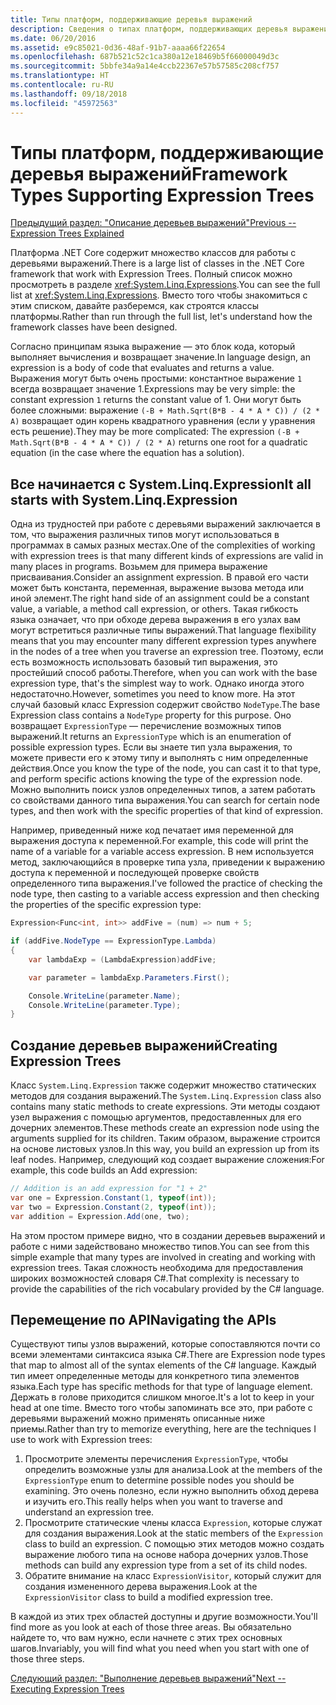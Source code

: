 ```yaml
---
title: Типы платформ, поддерживающие деревья выражений
description: Сведения о типах платформ, поддерживающих деревья выражений, создании деревьев выражений и способах работы с API деревьев выражений.
ms.date: 06/20/2016
ms.assetid: e9c85021-0d36-48af-91b7-aaaa66f22654
ms.openlocfilehash: 687b521c52c1ca380a12e18469b5f66000049d3c
ms.sourcegitcommit: 5bbfe34a9a14e4ccb22367e57b57585c208cf757
ms.translationtype: HT
ms.contentlocale: ru-RU
ms.lasthandoff: 09/18/2018
ms.locfileid: "45972563"
---
```

# <a name="framework-types-supporting-expression-trees"></a><span data-ttu-id="1738a-103">Типы платформ, поддерживающие деревья выражений</span><span class="sxs-lookup"><span data-stu-id="1738a-103">Framework Types Supporting Expression Trees</span></span>

[<span data-ttu-id="1738a-104">Предыдущий раздел: "Описание деревьев выражений"</span><span class="sxs-lookup"><span data-stu-id="1738a-104">Previous -- Expression Trees Explained</span></span>](expression-trees-explained.md)

<span data-ttu-id="1738a-105">Платформа .NET Core содержит множество классов для работы с деревьями выражений.</span><span class="sxs-lookup"><span data-stu-id="1738a-105">There is a large list of classes in the .NET Core framework that work with Expression Trees.</span></span>
<span data-ttu-id="1738a-106">Полный список можно просмотреть в разделе <xref:System.Linq.Expressions>.</span><span class="sxs-lookup"><span data-stu-id="1738a-106">You can see the full list at <xref:System.Linq.Expressions>.</span></span>
<span data-ttu-id="1738a-107">Вместо того чтобы знакомиться с этим списком, давайте разберемся, как строятся классы платформы.</span><span class="sxs-lookup"><span data-stu-id="1738a-107">Rather than run through the full list, let's understand how the framework classes have been designed.</span></span>

<span data-ttu-id="1738a-108">Согласно принципам языка выражение — это блок кода, который выполняет вычисления и возвращает значение.</span><span class="sxs-lookup"><span data-stu-id="1738a-108">In language design, an expression is a body of code that evaluates and returns a value.</span></span> <span data-ttu-id="1738a-109">Выражения могут быть очень простыми: константное выражение `1` всегда возвращает значение 1.</span><span class="sxs-lookup"><span data-stu-id="1738a-109">Expressions may be very simple: the constant expression `1` returns the constant value of 1.</span></span> <span data-ttu-id="1738a-110">Они могут быть более сложными: выражение `(-B + Math.Sqrt(B*B - 4 * A * C)) / (2 * A)` возвращает один корень квадратного уравнения (если у уравнения есть решение).</span><span class="sxs-lookup"><span data-stu-id="1738a-110">They may be more complicated: The expression `(-B + Math.Sqrt(B*B - 4 * A * C)) / (2 * A)` returns one root for a quadratic equation (in the case where the equation has a solution).</span></span>  

## <a name="it-all-starts-with-systemlinqexpression"></a><span data-ttu-id="1738a-111">Все начинается с System.Linq.Expression</span><span class="sxs-lookup"><span data-stu-id="1738a-111">It all starts with System.Linq.Expression</span></span>

<span data-ttu-id="1738a-112">Одна из трудностей при работе с деревьями выражений заключается в том, что выражения различных типов могут использоваться в программах в самых разных местах.</span><span class="sxs-lookup"><span data-stu-id="1738a-112">One of the complexities of working with expression trees is that many different kinds of expressions are valid in many places in programs.</span></span> <span data-ttu-id="1738a-113">Возьмем для примера выражение присваивания.</span><span class="sxs-lookup"><span data-stu-id="1738a-113">Consider an assignment expression.</span></span> <span data-ttu-id="1738a-114">В правой его части может быть константа, переменная, выражение вызова метода или иной элемент.</span><span class="sxs-lookup"><span data-stu-id="1738a-114">The right hand side of an assignment could be a constant value, a variable, a method call expression, or others.</span></span> <span data-ttu-id="1738a-115">Такая гибкость языка означает, что при обходе дерева выражения в его узлах вам могут встретиться различные типы выражений.</span><span class="sxs-lookup"><span data-stu-id="1738a-115">That language flexibility means that you may encounter many different expression types anywhere in the nodes of a tree when you traverse an expression tree.</span></span> <span data-ttu-id="1738a-116">Поэтому, если есть возможность использовать базовый тип выражения, это простейший способ работы.</span><span class="sxs-lookup"><span data-stu-id="1738a-116">Therefore, when you can work with the base expression type, that's the simplest way to work.</span></span> <span data-ttu-id="1738a-117">Однако иногда этого недостаточно.</span><span class="sxs-lookup"><span data-stu-id="1738a-117">However, sometimes you need to know more.</span></span>
<span data-ttu-id="1738a-118">На этот случай базовый класс Expression содержит свойство `NodeType`.</span><span class="sxs-lookup"><span data-stu-id="1738a-118">The base Expression class contains a `NodeType` property for this purpose.</span></span>
<span data-ttu-id="1738a-119">Оно возвращает `ExpressionType` — перечисление возможных типов выражений.</span><span class="sxs-lookup"><span data-stu-id="1738a-119">It returns an `ExpressionType` which is an enumeration of possible expression types.</span></span>
<span data-ttu-id="1738a-120">Если вы знаете тип узла выражения, то можете привести его к этому типу и выполнять с ним определенные действия.</span><span class="sxs-lookup"><span data-stu-id="1738a-120">Once you know the type of the node, you can cast it to that type, and perform specific actions knowing the type of the expression node.</span></span> <span data-ttu-id="1738a-121">Можно выполнить поиск узлов определенных типов, а затем работать со свойствами данного типа выражения.</span><span class="sxs-lookup"><span data-stu-id="1738a-121">You can search for certain node types, and then work with the specific properties of that kind of expression.</span></span>

<span data-ttu-id="1738a-122">Например, приведенный ниже код печатает имя переменной для выражения доступа к переменной.</span><span class="sxs-lookup"><span data-stu-id="1738a-122">For example, this code will print the name of a variable for a variable access expression.</span></span> <span data-ttu-id="1738a-123">В нем используется метод, заключающийся в проверке типа узла, приведении к выражению доступа к переменной и последующей проверке свойств определенного типа выражения.</span><span class="sxs-lookup"><span data-stu-id="1738a-123">I've followed the practice of checking the node type, then casting to a variable access expression and then checking the properties of the specific expression type:</span></span>

```csharp
Expression<Func<int, int>> addFive = (num) => num + 5;

if (addFive.NodeType == ExpressionType.Lambda)
{
    var lambdaExp = (LambdaExpression)addFive;

    var parameter = lambdaExp.Parameters.First();

    Console.WriteLine(parameter.Name);
    Console.WriteLine(parameter.Type);
}
```

## <a name="creating-expression-trees"></a><span data-ttu-id="1738a-124">Создание деревьев выражений</span><span class="sxs-lookup"><span data-stu-id="1738a-124">Creating Expression Trees</span></span>

<span data-ttu-id="1738a-125">Класс `System.Linq.Expression` также содержит множество статических методов для создания выражений.</span><span class="sxs-lookup"><span data-stu-id="1738a-125">The `System.Linq.Expression` class also contains many static methods to create expressions.</span></span> <span data-ttu-id="1738a-126">Эти методы создают узел выражения с помощью аргументов, предоставленных для его дочерних элементов.</span><span class="sxs-lookup"><span data-stu-id="1738a-126">These methods create an expression node using the arguments supplied for its children.</span></span> <span data-ttu-id="1738a-127">Таким образом, выражение строится на основе листовых узлов.</span><span class="sxs-lookup"><span data-stu-id="1738a-127">In this way, you build an expression up from its leaf nodes.</span></span> <span data-ttu-id="1738a-128">Например, следующий код создает выражение сложения:</span><span class="sxs-lookup"><span data-stu-id="1738a-128">For example, this code builds an Add expression:</span></span>

```csharp
// Addition is an add expression for "1 + 2"
var one = Expression.Constant(1, typeof(int));
var two = Expression.Constant(2, typeof(int));
var addition = Expression.Add(one, two);
```

<span data-ttu-id="1738a-129">На этом простом примере видно, что в создании деревьев выражений и работе с ними задействовано множество типов.</span><span class="sxs-lookup"><span data-stu-id="1738a-129">You can see from this simple example that many types are involved in creating and working with expression trees.</span></span> <span data-ttu-id="1738a-130">Такая сложность необходима для предоставления широких возможностей словаря C#.</span><span class="sxs-lookup"><span data-stu-id="1738a-130">That complexity is necessary to provide the capabilities of the rich vocabulary provided by the C# language.</span></span>

## <a name="navigating-the-apis"></a><span data-ttu-id="1738a-131">Перемещение по API</span><span class="sxs-lookup"><span data-stu-id="1738a-131">Navigating the APIs</span></span>
<span data-ttu-id="1738a-132">Существуют типы узлов выражений, которые сопоставляются почти со всеми элементами синтаксиса языка C#.</span><span class="sxs-lookup"><span data-stu-id="1738a-132">There are Expression node types that map to almost all of the syntax elements of the C# language.</span></span> <span data-ttu-id="1738a-133">Каждый тип имеет определенные методы для конкретного типа элементов языка.</span><span class="sxs-lookup"><span data-stu-id="1738a-133">Each type has specific methods for that type of language element.</span></span> <span data-ttu-id="1738a-134">Держать в голове приходится слишком многое.</span><span class="sxs-lookup"><span data-stu-id="1738a-134">It's a lot to keep in your head at one time.</span></span> <span data-ttu-id="1738a-135">Вместо того чтобы запоминать все это, при работе с деревьями выражений можно применять описанные ниже приемы.</span><span class="sxs-lookup"><span data-stu-id="1738a-135">Rather than try to memorize everything, here are the techniques I use to work with Expression trees:</span></span>
1. <span data-ttu-id="1738a-136">Просмотрите элементы перечисления `ExpressionType`, чтобы определить возможные узлы для анализа.</span><span class="sxs-lookup"><span data-stu-id="1738a-136">Look at the members of the `ExpressionType` enum to determine possible nodes you should be examining.</span></span> <span data-ttu-id="1738a-137">Это очень полезно, если нужно выполнить обход дерева и изучить его.</span><span class="sxs-lookup"><span data-stu-id="1738a-137">This really helps when you want to traverse and understand an expression tree.</span></span>
2. <span data-ttu-id="1738a-138">Просмотрите статические члены класса `Expression`, которые служат для создания выражения.</span><span class="sxs-lookup"><span data-stu-id="1738a-138">Look at the static members of the `Expression` class to build an expression.</span></span> <span data-ttu-id="1738a-139">С помощью этих методов можно создать выражение любого типа на основе набора дочерних узлов.</span><span class="sxs-lookup"><span data-stu-id="1738a-139">Those methods can build any expression type from a set of its child nodes.</span></span>
3. <span data-ttu-id="1738a-140">Обратите внимание на класс `ExpressionVisitor`, который служит для создания измененного дерева выражения.</span><span class="sxs-lookup"><span data-stu-id="1738a-140">Look at the `ExpressionVisitor` class to build a modified expression tree.</span></span>

<span data-ttu-id="1738a-141">В каждой из этих трех областей доступны и другие возможности.</span><span class="sxs-lookup"><span data-stu-id="1738a-141">You'll find more as you look at each of those three areas.</span></span> <span data-ttu-id="1738a-142">Вы обязательно найдете то, что вам нужно, если начнете с этих трех основных шагов.</span><span class="sxs-lookup"><span data-stu-id="1738a-142">Invariably, you will find what you need when you start with one of those three steps.</span></span>
 
 [<span data-ttu-id="1738a-143">Следующий раздел: "Выполнение деревьев выражений"</span><span class="sxs-lookup"><span data-stu-id="1738a-143">Next -- Executing Expression Trees</span></span>](expression-trees-execution.md)
 
